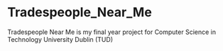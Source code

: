 # Tradespeople_Near_Me
Tradespeople Near Me is my final year project for Computer Science in Technology University Dublin (TUD)
